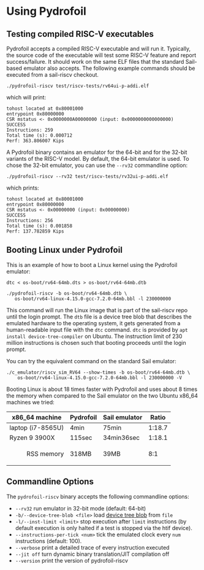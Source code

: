 # Using Pydrofoil

## Testing compiled RISC-V executables

Pydrofoil accepts a compiled RISC-V executable and will run it. Typically, the
source code of the executable will test some RISC-V feature and report
success/failure. It should work on the same ELF files that the standard
Sail-based emulator also accepts. The following example commands should be
executed from a sail-riscv checkout.

```
./pydrofoil-riscv test/riscv-tests/rv64ui-p-addi.elf
```

which will print:

```
tohost located at 0x80001000
entrypoint 0x80000000
CSR mstatus <- 0x0000000A00000000 (input: 0x0000000000000000)
SUCCESS
Instructions: 259
Total time (s): 0.000712
Perf: 363.806007 Kips
```

A Pydrofoil binary contains an emulator for the 64-bit and for the 32-bit
variants of the RISC-V model. By default, the 64-bit emulator is used. To chose
the 32-bit emulator, you can use the `--rv32` commandline option:

```
./pydrofoil-riscv --rv32 test/riscv-tests/rv32ui-p-addi.elf
```

which prints:

```
tohost located at 0x80001000
entrypoint 0x80000000
CSR mstatus <- 0x00000000 (input: 0x00000000)
SUCCESS
Instructions: 256
Total time (s): 0.001858
Perf: 137.782859 Kips
```


## Booting Linux under Pydrofoil

This is an example of how to boot a Linux kernel using the Pydrofoil emulator:

```
dtc < os-boot/rv64-64mb.dts > os-boot/rv64-64mb.dtb

./pydrofoil-riscv -b os-boot/rv64-64mb.dtb \
   os-boot/rv64-linux-4.15.0-gcc-7.2.0-64mb.bbl -l 230000000

```

This command will run the Linux image that is part of the sail-riscv repo until
the login prompt. The `dtb` file is a device tree blob that describes the
emulated hardware to the operating system, it gets generated from a
human-readable input file with the `dtc` command.  `dtc` is provided by `apt
install device-tree-compiler` on Ubuntu. The instruction limit of 230 million
instructions is chosen such that booting proceeds until the login prompt.

You can try the
equivalent command on the standard Sail emulator:

```
./c_emulator/riscv_sim_RV64 --show-times -b os-boot/rv64-64mb.dtb \
    os-boot/rv64-linux-4.15.0-gcc-7.2.0-64mb.bbl -l 230000000 -V
```

Booting Linux is about 18 times faster with Pydrofoil  and uses about 8 times
the memory when compared to the Sail emulator on the two Ubuntu x86_64 machines
we tried:

| x86_64 machine | Pydrofoil | Sail emulator | Ratio |
|---|---|---|---|
| laptop (i7-8565U) | 4min   | 75min      | 1:18.7  |
| Ryzen 9 3900X | 115sec | 34min36sec | 1:18.1 |
| <p style='text-align: right;'> RSS memory</p>   | 318MB  | 39MB       | 8:1 |


## Commandline Options

The `pydrofoil-riscv` binary accepts the following commandline options:

- `--rv32` run emulator in 32-bit mode (default: 64-bit)
- `-b/--device-tree-blob <file>` load [device tree blob](https://www.devicetree.org/) from `file`
- `-l/--inst-limit <limit>` stop execution after `limit` instructions (by
  default execution is only halted if a test is stopped via the htif device).
- `--instructions-per-tick <num>` tick the emulated clock every `num`
  instructions (default: 100).
- `--verbose` print a detailed trace of every instruction executed
- `--jit off` turn dynamic binary translation/JIT compilation off
- `--version` print the version of pydrofoil-riscv

